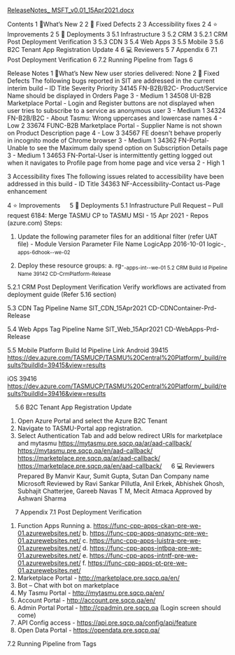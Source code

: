 [ReleaseNotes_ MSFT_v0.01_15Apr2021.docx](/.attachments/ReleaseNotes_%20MSFT_v0.01_15Apr2021-31785bc9-bb10-4638-82f9-141b48408eb0.docx)

Contents
1	🔧What’s New	2
2	🚀 Fixed Defects	2
3	Accessibility fixes	2
4	⭐ Improvements	2
5	🚀 Deployments	3
5.1	Infrastructure	3
5.2	CRM	3
5.2.1	CRM Post Deployment Verification	3
5.3	CDN	3
5.4	Web Apps	3
5.5	Mobile	3
5.6	B2C Tenant App Registration Update	4
6	💻 Reviewers	5
7	Appendix	6
7.1	Post Deployment Verification	6
7.2	Running Pipeline from Tags	6








Release Notes
1	🔧What’s New
New user stories delivered: None
2	🚀 Fixed Defects
The following bugs reported in SIT are addressed in the current interim build –
ID	Title	Severity	Priority
34145
FN-B2B/B2C- Product/Service Name should be displayed in Orders Page	3 - Medium	1
34508
UI-B2B Marketplace Portal - Login and Register buttons are not displayed when user tries to subscribe to a service as anonymous user	3 - Medium	1
34324
FN-B2B/B2C - About Tasmu: Wrong uppercases and lowercase names	4 - Low	2
33674
FUNC-B2B Marketplace Portal - Supplier Name is not shown on Product Description page	4 - Low	3
34567
FE doesn't behave properly in incognito mode of Chrome browser	3 - Medium	1
34362
FN-Portal-Unable to see the Maximum daily spend option on Subscription Details page	3 - Medium	1
34653
FN-Portal-User is intermittently getting logged out when it navigates to Profile page from home page and vice versa	2 - High	1

3	Accessibility fixes 
The following issues related to accessibility have been addressed in this build - 
ID 	Title 
34363
NF-Accessibility-Contact us-Page enhancement

4	⭐ Improvements
 
5	🚀 Deployments
5.1	Infrastructure
Pull Request – Pull request 6184: Merge TASMU CP to TASMU MSI - 15 Apr 2021 - Repos (azure.com)
Steps:
1.	Update the following parameter files for an additional filter (refer UAT file) - 
Module	Version	Parameter File Name
LogicApp	2016-10-01	logic-<sub>-apps-6dhook-<env>-we-02

2.	Deploy these resource groups:
a.	rg-<sub>-apps-int-<env>-we-01
5.2	CRM
Build Id	Pipeline Name
39142	CD-CrmPlatform-Release


5.2.1	CRM Post Deployment Verification
  Verify workflows are activated from deployment guide (Refer 5.16 section) 

5.3	CDN
Tag	Pipeline Name
SIT_CDN_15Apr2021	CD-CDNContainer-Prd-Release


5.4	Web Apps
Tag	Pipeline Name
SIT_Web_15Apr2021	CD-WebApps-Prd-Release


5.5	Mobile
Platform	Build Id	Pipeline Link
Android	39415	https://dev.azure.com/TASMUCP/TASMU%20Central%20Platform/_build/results?buildId=39415&view=results

iOS	39416	https://dev.azure.com/TASMUCP/TASMU%20Central%20Platform/_build/results?buildId=39416&view=results

 
5.6	B2C Tenant App Registration Update
1.	Open Azure Portal and select the Azure B2C Tenant
2.	Navigate to TASMU-Portal app registration.
3.	Select Authentication Tab and add below redirect URIs for marketplace and mytasmu
 https://mytasmu.pre.sqcp.qa/ar/aad-callback/
 https://mytasmu.pre.sqcp.qa/en/aad-callback/
 https://marketplace.pre.sqcp.qa/ar/aad-callback/
 https://marketplace.pre.sqcp.qa/en/aad-callback/
 
6	💻 Reviewers 
Prepared By	Manvir Kaur, Sumit Gupta, Sutan Dan
Company name	Microsoft
Reviewed by 	Ravi Sankar Pillutla, Anil Erkek, Abhishek Ghosh, Subhajit Chatterjee, Gareeb Navas T M, Mecit Atmaca
Approved by 	Ashwani Sharma

 
7	Appendix
7.1	Post Deployment Verification
1.	Function Apps Running 
a.	https://func-cpp-apps-ckan-pre-we-01.azurewebsites.net/ 
b.	https://func-cpp-apps-qnasync-pre-we-01.azurewebsites.net/ 
c.	https://func-cpp-apps-luistra-pre-we-01.azurewebsites.net/ 
d.	https://func-cpp-apps-intbpa-pre-we-01.azurewebsites.net/ 
e.	https://func-cpp-apps-intntf-pre-we-01.azurewebsites.net/ 
f.	https://func-cpp-apps-pt-pre-we-01.azurewebsites.net/ 
2.	Marketplace Portal - http://marketplace.pre.sqcp.qa/en/ 
3.	Bot – Chat with bot on marketplace 
4.	My Tasmu Portal - http://mytasmu.pre.sqcp.qa/en/ 
5.	Account Portal - http://account.pre.sqcp.qa/en/ 
6.	Admin Portal Portal - http://cpadmin.pre.sqcp.qa  (Login screen should come) 
7.	API Config access - https://api.pre.sqcp.qa/config/api/feature 
8.	Open Data Portal - https://opendata.pre.sqcp.qa/

7.2	Running Pipeline from Tags
 
